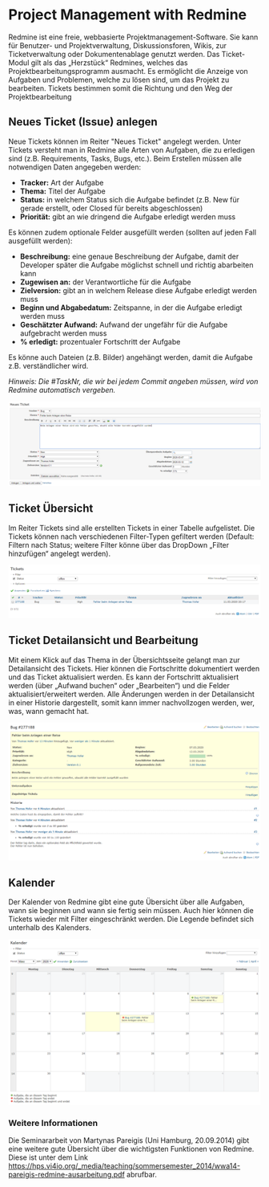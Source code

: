 
# Project Management with Redmine

Redmine ist eine freie, webbasierte Projektmanagement-Software. Sie kann für Benutzer- und Projektverwaltung, Diskussionsforen, Wikis, zur Ticketverwaltung oder Dokumentenablage genutzt werden. Das	 Ticket-Modul	 gilt	 als das	 „Herzstück“	 Redmines,	 welches	 das	
Projektbearbeitungsprogramm	ausmacht.	Es	ermöglicht	die	Anzeige	von	Aufgaben	und	Problemen,	 welche	 zu	 lösen	 sind,	 um	 das	 Projekt	 zu	 bearbeiten.	 Tickets	 bestimmen somit	die	Richtung	und	den	Weg	der	Projektbearbeitung


## Neues Ticket (Issue) anlegen
Neue Tickets können im Reiter "Neues Ticket" angelegt werden. Unter Tickets versteht man in Redmine alle Arten von Aufgaben, die zu erledigen sind (z.B. Requirements, Tasks, Bugs, etc.).
Beim Erstellen müssen alle notwendigen Daten angegeben werden:
* **Tracker:** Art der Aufgabe
* **Thema:** Titel der Aufgabe
* **Status:** in welchem Status sich die Aufgabe befindet (z.B. New für gerade erstellt, oder Closed für bereits abgeschlossen)
* **Priorität:** gibt an wie dringend die Aufgabe erledigt werden muss

Es können zudem optionale Felder ausgefüllt werden (sollten auf jeden Fall ausgefüllt werden):
* **Beschreibung:** eine genaue Beschreibung der Aufgabe, damit der Developer später die Aufgabe möglichst schnell und richtig abarbeiten kann
* **Zugewisen an:** der Verantwortliche für die Aufgabe
* **Zielversion:** gibt an in welchem Release diese Aufgabe erledigt werden muss
* **Beginn und Abgabedatum:** Zeitspanne, in der die Aufgabe erledigt werden muss
* **Geschätzter Aufwand:** Aufwand der ungefähr für die Aufgabe aufgebracht werden muss
* **% erledigt:** prozentualer Fortschritt der Aufgabe

Es könne auch Dateien (z.B. Bilder) angehängt werden, damit die Aufgabe z.B. verständlicher wird.

*Hinweis: Die #TaskNr, die wir bei jedem Commit angeben müssen, wird von Redmine automatisch vergeben.*

![Creating a new ticket](/wiki/redmine/new_ticket.png)



## Ticket Übersicht
Im Reiter Tickets sind alle erstellten Tickets in einer Tabelle aufgelistet. Die Tickets können nach verschiedenen Filter-Typen gefiltert werden (Default: Filtern nach Status; weitere Filter könne über das DropDown „Filter hinzufügen“ angelegt werden).

![Tickets overview](/wiki/redmine/overview_tickets.png)



## Ticket Detailansicht und Bearbeitung
Mit einem Klick auf das Thema in der Übersichtsseite gelangt man zur Detailansicht des Tickets. Hier können die Fortschritte dokumentiert werden und das Ticket aktualisiert werden.
Es kann der Fortschritt aktualisiert werden (über „Aufwand buchen“ oder „Bearbeiten“) und die Felder aktualisiert/erweitert werden.
Alle Änderungen werden in der Detailansicht in einer Historie dargestellt, somit kann immer nachvollzogen werden, wer, was, wann gemacht hat.

![Ticket detail](/wiki/redmine/ticket_detail.png)



## Kalender
Der Kalender von Redmine gibt eine gute Übersicht über alle Aufgaben, wann sie beginnen und wann sie fertig sein müssen. Auch hier können die Tickets wieder mit Filter eingeschränkt werden. Die Legende befindet sich unterhalb des Kalenders.

![Redmine calendar](/wiki/redmine/redmine_calendar.png)



### Weitere Informationen
Die Seminararbeit von Martynas Pareigis (Uni Hamburg, 20.09.2014) gibt eine weitere gute Übersicht über die wichtigsten Funktionen von Redmine.
Diese ist unter dem Link https://hps.vi4io.org/_media/teaching/sommersemester_2014/wwa14-pareigis-redmine-ausarbeitung.pdf abrufbar.

